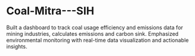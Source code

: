 # Coal-Mitra---SIH
Built a dashboard to track coal usage efficiency and emissions data for mining industries, calculates emissions and carbon sink. Emphasized environmental monitoring with real-time data visualization and actionable insights.
